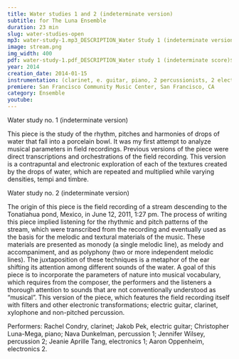```yaml
---
title: Water studies 1 and 2 (indeterminate version)
subtitle: for The Luna Ensemble
duration: 23 min
slug: water-studies-open
mp3: water-study-1.mp3_DESCRIPTION_Water Study 1 (indeterminate version)$ water-study-2.mp3_DESCRIPTION_Water study 2 (indeterminate version)
image: stream.png
img_width: 400
pdf: water-study-1.pdf_DESCRIPTION_Water study 1 (indeterminate score)$ water-study-2.pdf_DESCRIPTION_Water study 2 (indeterminate score)
year: 2014
creation_date: 2014-01-15
instrumentation: (clarinet, e. guitar, piano, 2 percussionists, 2 electronics)
premiere: San Francisco Community Music Center, San Francisco, CA
category: Ensemble
youtube:
---
```


Water study no. 1 (indeterminate version)

This piece is the study of the rhythm, pitches and harmonies of drops of water that fall into a porcelain bowl. It was my first attempt to analyze musical parameters in field recordings. Previous versions of the piece were direct transcriptions and orchestrations of the field recording. This version is a contrapuntal and electronic exploration of each of the textures created by the drops of water, which are repeated and multiplied while varying densities, tempi and timbre.

Water study no. 2 (indeterminate version)

The origin of this piece is the field recording of a stream descending to the Tonatiahua pond, Mexico, in June 12, 2011, 1:27 pm. The process of writing this piece implied listening for the rhythmic and pitch patterns of the stream, which were transcribed from the recording and eventually used as the basis for the melodic and textural materials of the music. These materials are presented as monody (a single melodic line), as melody and accompaniment, and as polyphony (two or more independent melodic lines). The juxtaposition of these techniques is a metaphor of the ear shifting its attention among different sounds of the water. A goal of this piece is to incorporate the parameters of nature into musical vocabulary, which requires from the composer, the performers and the listeners a thorough attention to sounds that are not conventionally understood as “musical”. This version of the piece, which features the field recording itself with filters and other electronic transformations; electric guitar, clarinet, xylophone and non-pitched percussion.

Performers: Rachel Condry, clarinet; Jakob Pek, electric guitar; Christopher Luna-Mega, piano; Nava Dunkelman, percussion 1; Jennifer Wilsey, percussion 2; Jeanie Aprille Tang, electronics 1; Aaron Oppenheim, electronics 2.  